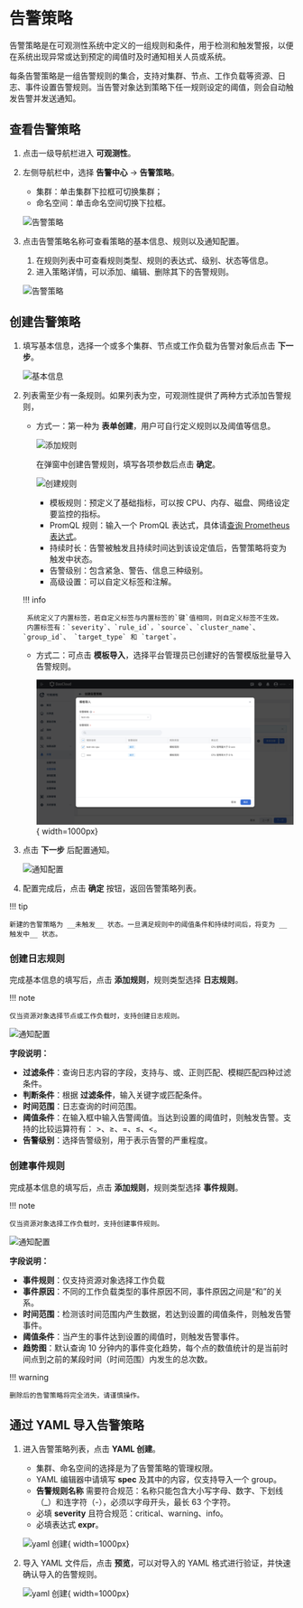 # 告警策略

告警策略是在可观测性系统中定义的一组规则和条件，用于检测和触发警报，以便在系统出现异常或达到预定的阈值时及时通知相关人员或系统。

每条告警策略是一组告警规则的集合，支持对集群、节点、工作负载等资源、日志、事件设置告警规则。当告警对象达到策略下任一规则设定的阈值，则会自动触发告警并发送通知。

## 查看告警策略

1. 点击一级导航栏进入 __可观测性__。
2. 左侧导航栏中，选择 __告警中心__ -> __告警策略__。

    - 集群：单击集群下拉框可切换集群；
    - 命名空间：单击命名空间切换下拉框。

    ![告警策略](https://docs.daocloud.io/daocloud-docs-images/docs/zh/docs/insight/images/policy00.png)

3. 点击告警策略名称可查看策略的基本信息、规则以及通知配置。

    1. 在规则列表中可查看规则类型、规则的表达式、级别、状态等信息。
    2. 进入策略详情，可以添加、编辑、删除其下的告警规则。

    ![告警策略](https://docs.daocloud.io/daocloud-docs-images/docs/zh/docs/insight/images/policy06.png)

## 创建告警策略

1. 填写基本信息，选择一个或多个集群、节点或工作负载为告警对象后点击 __下一步__。

    ![基本信息](https://docs.daocloud.io/daocloud-docs-images/docs/zh/docs/insight/images/policy01.png)

2. 列表需至少有一条规则。如果列表为空，可观测性提供了两种方式添加告警规则，

    - 方式一：第一种为 __表单创建__，用户可自行定义规则以及阈值等信息。

        ![添加规则](https://docs.daocloud.io/daocloud-docs-images/docs/zh/docs/insight/images/alert-policy04.png)

        在弹窗中创建告警规则，填写各项参数后点击 __确定__。

        ![创建规则](https://docs.daocloud.io/daocloud-docs-images/docs/zh/docs/insight/images/policy04.png)

        - 模板规则：预定义了基础指标，可以按 CPU、内存、磁盘、网络设定要监控的指标。
        - PromQL 规则：输入一个 PromQL 表达式，具体请[查询 Prometheus 表达式](https://prometheus.io/docs/prometheus/latest/querying/basics/)。
        - 持续时长：告警被触发且持续时间达到该设定值后，告警策略将变为触发中状态。
        - 告警级别：包含紧急、警告、信息三种级别。
        - 高级设置：可以自定义标签和注解。

    !!! info

        系统定义了内置标签，若自定义标签与内置标签的`键`值相同，则自定义标签不生效。
        内置标签有：`severity`、`rule_id`，`source`、`cluster_name`、`group_id`、 `target_type` 和 `target`。

    - 方式二：可点击 __模板导入__，选择平台管理员已创建好的告警模版批量导入告警规则。

        ![告警模版](../../images/import-template.png){ width=1000px}

3. 点击 __下一步__ 后配置通知。

    ![通知配置](https://docs.daocloud.io/daocloud-docs-images/docs/zh/docs/insight/images/policy05.png)

4. 配置完成后，点击 __确定__ 按钮，返回告警策略列表。

!!! tip

    新建的告警策略为 __未触发__ 状态。一旦满足规则中的阈值条件和持续时间后，将变为 __触发中__ 状态。

### 创建日志规则

完成基本信息的填写后，点击 __添加规则__，规则类型选择 __日志规则__。

!!! note

    仅当资源对象选择节点或工作负载时，支持创建日志规则。

![通知配置](https://docs.daocloud.io/daocloud-docs-images/docs/zh/docs/insight/images/policy10.png)

**字段说明：**

- __过滤条件__：查询日志内容的字段，支持与、或、正则匹配、模糊匹配四种过滤条件。
- __判断条件__：根据 __过滤条件__，输入关键字或匹配条件。
- __时间范围__：日志查询的时间范围。
- __阈值条件__：在输入框中输入告警阈值。当达到设置的阈值时，则触发告警。支持的比较运算符有： >、≥、=、≤、<。
- __告警级别__：选择告警级别，用于表示告警的严重程度。

### 创建事件规则

完成基本信息的填写后，点击 __添加规则__，规则类型选择 __事件规则__。

!!! note

    仅当资源对象选择工作负载时，支持创建事件规则。

![通知配置](https://docs.daocloud.io/daocloud-docs-images/docs/zh/docs/insight/images/policy04.png)

**字段说明：**

- __事件规则__：仅支持资源对象选择工作负载
- __事件原因__：不同的工作负载类型的事件原因不同，事件原因之间是“和”的关系。
- __时间范围__：检测该时间范围内产生数据，若达到设置的阈值条件，则触发告警事件。
- __阈值条件__：当产生的事件达到设置的阈值时，则触发告警事件。
- __趋势图__：默认查询 10 分钟内的事件变化趋势，每个点的数值统计的是当前时间点到之前的某段时间（时间范围）内发生的总次数。

!!! warning

    删除后的告警策略将完全消失，请谨慎操作。

## 通过 YAML 导入告警策略

1. 进入告警策略列表，点击 __YAML 创建__。

   - 集群、命名空间的选择是为了告警策略的管理权限。
   - YAML 编辑器中请填写 __spec__ 及其中的内容，仅支持导入一个 group。
   - __告警规则名称__ 需要符合规范：名称只能包含大小写字母、数字、下划线（_）和连字符（-），必须以字母开头，最长 63 个字符。
   - 必填 __severity__ 且符合规范：critical、warning、info。
   - 必填表达式 __expr__。

    ![yaml 创建](https://docs.daocloud.io/daocloud-docs-images/docs/zh/docs/insight/images/create-from-yaml.png){ width=1000px}

2. 导入 YAML 文件后，点击 __预览__，可以对导入的 YAML 格式进行验证，并快速确认导入的告警规则。

    ![yaml 创建](https://docs.daocloud.io/daocloud-docs-images/docs/zh/docs/insight/images/create-from-yaml01.png){ width=1000px}
